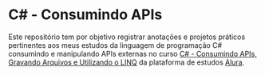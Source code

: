 # C# - Consumindo APIs 

Este repositório tem por objetivo registrar anotações e projetos práticos pertinentes aos meus estudos da linguagem de programação C# consumindo e manipulando APIs externas no curso [C# - Consumindo APIs, Gravando Arquivos e Utilizando o LINQ](https://cursos.alura.com.br/course/c-sharp-consumindo-api-gravando-arquivos-linq) da plataforma de estudos [Alura](https://www.alura.com.br/).
